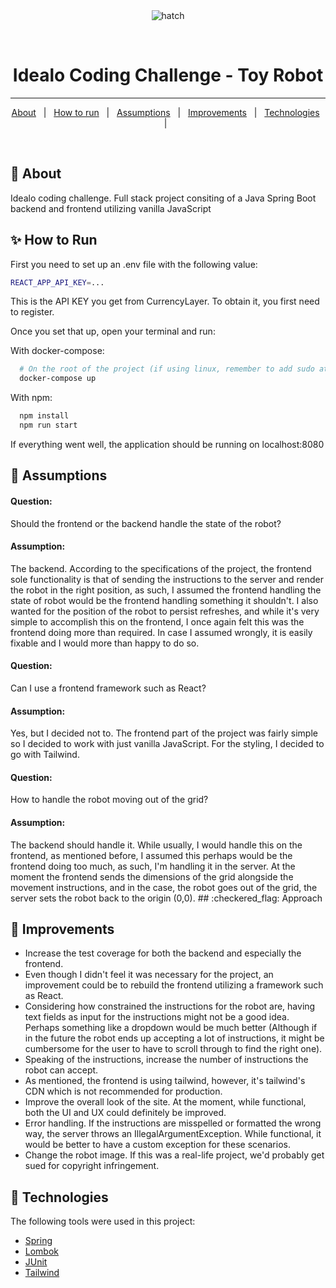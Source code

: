 <div align="center" id="top"> 
  <img src="./.github/app.gif" alt="hatch" />

&#xa0;

</div>

<h1 align="center">Idealo Coding Challenge - Toy Robot</h1>

<hr>

<p align="center">
  <a href="#dart-about">About</a> &#xa0; | &#xa0; 
  <a href="#sparkles-how-to-run">How to run</a> &#xa0; | &#xa0;
  <a href="#thought_balloon-assumptions">Assumptions</a> &#xa0; | &#xa0; 
  <a href="#rocket-improvements">Improvements</a> &#xa0; | &#xa0;
  <a href="#rocket-technologies">Technologies</a> &#xa0; | &#xa0;
</p>

<br>

## :dart: About
Idealo coding challenge. Full stack project consiting of a Java Spring Boot backend and frontend utilizing vanilla JavaScript


## :sparkles: How to Run

First you need to set up an .env file with the following value:

```bash
REACT_APP_API_KEY=...

```

This is the API KEY you get from CurrencyLayer. To obtain it, you first need to register.

Once you set that up, open your terminal and run:

With docker-compose:

```bash
  # On the root of the project (if using linux, remember to add sudo at the begining)
  docker-compose up
```

With npm:

```bash
  npm install
  npm run start
```

If everything went well, the application should be running on localhost:8080

## :thought_balloon: Assumptions

<h4>Question:</h4>Should the frontend or the backend handle the state of the robot?
<h4>Assumption:</h4>The backend. According to the specifications of the project, the frontend sole functionality is that of sending the instructions
to the server and render the robot in the right position, as such, I assumed the frontend handling the state of robot would be the frontend handling
something it shouldn't. I also wanted for the position of the robot to persist refreshes, and while it's very simple to accomplish this
on the frontend, I once again felt this was the frontend doing more than required. In case I assumed wrongly, it is easily fixable and I would more than happy
to do so. 

<h4>Question:</h4>Can I use a frontend framework such as React?
<h4>Assumption:</h4> Yes, but I decided not to. The frontend part of the project was fairly simple so I decided to work with just vanilla JavaScript.
For the styling, I decided to go with Tailwind.

<h4>Question:</h4>How to handle the robot moving out of the grid?
<h4>Assumption:</h4> The backend should handle it. While usually, I would handle this on the frontend, as mentioned before, I assumed this perhaps
would be the frontend doing too much, as such, I'm handling it in the server. At the moment the frontend sends the dimensions of the grid alongside the
movement instructions, and in the case, the robot goes out of the grid, the server sets the robot back to the origin (0,0). 
## :checkered_flag: Approach

## :rocket: Improvements

- Increase the test coverage for both the backend and especially the frontend.
- Even though I didn't feel it was necessary for the project, an improvement could be to rebuild the frontend utilizing a framework such as React.
- Considering how constrained the instructions for the robot are, having text fields as input for the instructions might not be a good idea. Perhaps 
something like a dropdown would be much better (Although if in the future the robot ends up accepting a lot of instructions, it might be cumbersome for the user to have to scroll through to find the right one).
- Speaking of the instructions, increase the number of instructions the robot can accept. 
- As mentioned, the frontend is using tailwind, however, it's tailwind's CDN which is not recommended for production.
- Improve the overall look of the site. At the moment, while functional, both the UI and UX could definitely be improved.
- Error handling. If the instructions are misspelled or formatted the wrong way, the server throws an IllegalArgumentException. While functional, it would
be better to have a custom exception for these scenarios.
- Change the robot image. If this was a real-life project, we'd probably get sued for copyright infringement. 

## :rocket: Technologies

The following tools were used in this project:

- [Spring](https://spring.io/)
- [Lombok](https://projectlombok.org/)
- [JUnit](https://junit.org/junit5/)
- [Tailwind](https://tailwindcss.com/)
